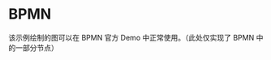 # BPMN

该示例绘制的图可以在 BPMN 官方 Demo 中正常使用。（此处仅实现了 BPMN 中的一部分节点）

<example href="/examples/#/extension/bpmn" :height="600" ></example>